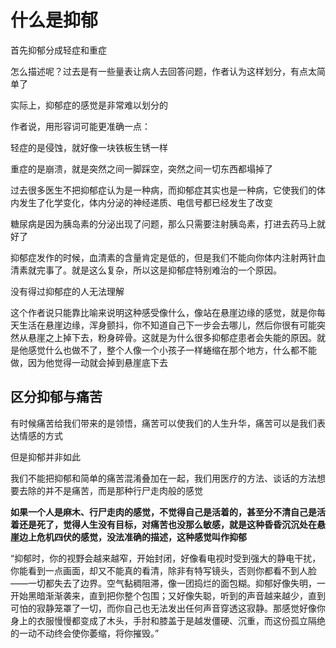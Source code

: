 # 什么是抑郁



首先抑郁分成轻症和重症

怎么描述呢？过去是有一些量表让病人去回答问题，作者认为这样划分，有点太简单了



实际上，抑郁症的感觉是非常难以划分的

作者说，用形容词可能更准确一点：

轻症的是侵蚀，就好像一块铁板生锈一样

重症的是崩溃，就是突然之间一脚踩空，突然之间一切东西都塌掉了



过去很多医生不把抑郁症认为是一种病，而抑郁症其实也是一种病，它使我们的体内发生了化学变化，体内分泌的神经递质、电信号都已经发生了改变



糖尿病是因为胰岛素的分泌出现了问题，那么只需要注射胰岛素，打进去药马上就好了

抑郁症发作的时候，血清素的含量肯定是低的，但是我们不能向你体内注射两针血清素就完事了。就是这么复杂，所以这是抑郁症特别难治的一个原因。



没有得过抑郁症的人无法理解

这个作者说只能靠比喻来说明这种感受像什么，像站在悬崖边缘的感觉，就是你每天生活在悬崖边缘，浑身颤抖，你不知道自己下一步会去哪儿，然后你很有可能突然从悬崖之上掉下去，粉身碎骨。这就是为什么很多抑郁症患者会失能的原因。就是他感觉什么也做不了，整个人像一个小孩子一样蜷缩在那个地方，什么都不能做，因为他觉得一动就会掉到悬崖底下去



## 区分抑郁与痛苦

有时候痛苦给我们带来的是领悟，痛苦可以使我们的人生升华，痛苦可以是我们表达情感的方式

但是抑郁并非如此

我们不能把抑郁和简单的痛苦混淆叠加在一起，我们用医疗的方法、谈话的方法想要去除的并不是痛苦，而是那种行尸走肉般的感觉

**如果一个人是麻木、行尸走肉的感觉，不觉得自己是活着的，甚至分不清自己是活着还是死了，觉得人生没有目标，对痛苦也没那么敏感，就是这种昏昏沉沉处在悬崖边上危机四伏的感觉，没法准确的描述，这种感觉叫作抑郁**



“抑郁时，你的视野会越来越窄，开始封闭，好像看电视时受到强大的静电干扰，你能看到一点画面，却又不能真的看清，除非有特写镜头，否则你都看不到人脸——一切都失去了边界。空气黏稠阻滞，像一团捣烂的面包糊。抑郁好像失明，一开始黑暗渐渐袭来，直到把你整个包围；又好像失聪，听到的声音越来越少，直到可怕的寂静笼罩了一切，而你自己也无法发出任何声音穿透这寂静。那感觉好像你身上的衣服慢慢都变成了木头，手肘和膝盖于是越发僵硬、沉重，而这份孤立隔绝的一动不动终会使你萎缩，将你摧毁。”

